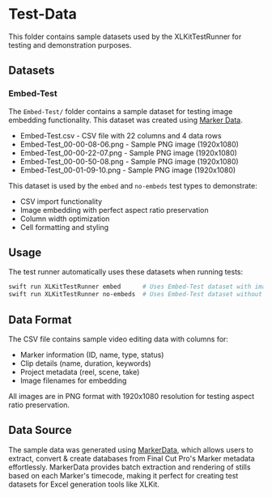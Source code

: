 # Test-Data

This folder contains sample datasets used by the XLKitTestRunner for testing and demonstration purposes.

## Datasets

### Embed-Test

The `Embed-Test/` folder contains a sample dataset for testing image embedding functionality. This dataset was created using [Marker Data](https://github.com/TheAcharya/MarkerData).

- Embed-Test.csv - CSV file with 22 columns and 4 data rows
- Embed-Test_00-00-08-06.png - Sample PNG image (1920x1080)
- Embed-Test_00-00-22-07.png - Sample PNG image (1920x1080)
- Embed-Test_00-00-50-08.png - Sample PNG image (1920x1080)
- Embed-Test_00-01-09-10.png - Sample PNG image (1920x1080)

This dataset is used by the `embed` and `no-embeds` test types to demonstrate:
- CSV import functionality
- Image embedding with perfect aspect ratio preservation
- Column width optimization
- Cell formatting and styling

## Usage

The test runner automatically uses these datasets when running tests:

```bash
swift run XLKitTestRunner embed      # Uses Embed-Test dataset with images
swift run XLKitTestRunner no-embeds  # Uses Embed-Test dataset without images
```

## Data Format

The CSV file contains sample video editing data with columns for:
- Marker information (ID, name, type, status)
- Clip details (name, duration, keywords)
- Project metadata (reel, scene, take)
- Image filenames for embedding

All images are in PNG format with 1920x1080 resolution for testing aspect ratio preservation.

## Data Source

The sample data was generated using [MarkerData](https://github.com/TheAcharya/MarkerData), which allows users to extract, convert & create databases from Final Cut Pro's Marker metadata effortlessly. MarkerData provides batch extraction and rendering of stills based on each Marker's timecode, making it perfect for creating test datasets for Excel generation tools like XLKit. 